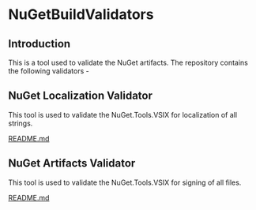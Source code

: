 # NuGetBuildValidators

## Introduction
This is a tool used to validate the NuGet artifacts. The repository contains the following validators - 

## NuGet Localization Validator

This tool is used to validate the NuGet.Tools.VSIX for localization of all strings.

[README.md](NuGetValidators.Localization\README.md)

## NuGet Artifacts Validator

This tool is used to validate the NuGet.Tools.VSIX for signing of all files.

[README.md](NuGetValidators.Artifact\README.md)


